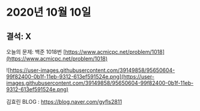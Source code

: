 # 2020년 10월 10일

## 결석: X
오늘의 문제: 백준 1018번 [https://www.acmicpc.net/problem/1018](https://www.acmicpc.net/problem/1018)

![https://user-images.githubusercontent.com/39149858/95650604-99f82400-0b1f-11eb-9312-613ef591524e.png](https://user-images.githubusercontent.com/39149858/95650604-99f82400-0b1f-11eb-9312-613ef591524e.png)

김효린 BLOG : https://blog.naver.com/gyfls2811
